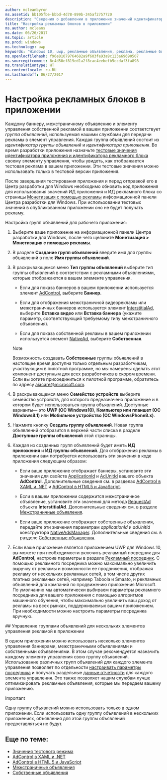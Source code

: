 ```yaml
---
author: mcleanbyron
ms.assetid: bb105fbe-bbbd-4d78-899b-345af2757720
description: "Сведения о добавлении в приложение значений идентификатора приложения и идентификатора рекламного блока из информационной панели Центра разработки для Windows перед отправкой приложения в Магазин."
title: "Настройка рекламных блоков в приложении"
ms.author: mcleans
ms.date: 06/26/2017
ms.topic: article
ms.prod: windows
ms.technology: uwp
keywords: "Windows 10, uwp, рекламные объявления, реклама, рекламные блоки"
ms.openlocfilehash: f96e81079764682a9f603fe93a9c123a69690507
ms.sourcegitcommit: 8c4d50ef819ed1a2f8cac4eebefb5ccdaf3fa898
ms.translationtype: HT
ms.contentlocale: ru-RU
ms.lasthandoff: 06/27/2017
---
```

# <a name="set-up-ad-units-in-your-app"></a>Настройка рекламных блоков в приложении

Каждому баннеру, межстраничному объявлению и элементу управления собственной рекламой в вашем приложении соответствует *группа объявлений*, используемая нашими службами для передачи рекламы в элемент управления. Каждая группа объявлений состоит из *идентификатор группы объявлений* и *идентификатора приложения*. Во время разработки приложения назначьте [тестовые значения идентификатора приложения и идентификатора рекламного блока](test-mode-values.md) своему элементу управления, чтобы увидеть, как отображается тестовая реклама в вашем приложении. Эти тестовые значения можно использовать только в тестовой версии приложения.

После завершения тестирования приложения и перед отправкой его в Центр разработки для Windows необходимо обновить код приложения для использования значений ИД приложения и ИД рекламного блока со страницы [Монетизация с помощью рекламы](../publish/monetize-with-ads.md) информационной панели Центра разработки для Windows. При использовании тестовых значений в опубликованном приложении оно не будет получать рекламу.

Настройка групп объявлений для рабочего приложения:

1.  Выберите ваше приложение на информационной панели Центра разработки для Windows, после чего щелкните **Монетизация > Монетизация с помощью рекламы**.

2.  В разделе **Создание групп объявлений** введите имя для группы объявлений в поле **Имя группы объявлений**.

3. В раскрывающемся меню **Тип группы объявлений** выберите тип группы объявлений в соответствии с рекламными объявлениями, которые отображаются в вашем элементе управления.

    -   Если для показа баннеров в вашем приложении используется элемент [AdControl](https://msdn.microsoft.com/library/windows/apps/microsoft.advertising.winrt.ui.adcontrol.aspx), выберите **Баннер**.

    -   Если для отображения межстраничной видеорекламы или межстраничных баннеров используется элемент [InterstitialAd](https://msdn.microsoft.com/library/windows/apps/microsoft.advertising.winrt.ui.interstitialad.aspx), выберите **Вставка видео** или **Вставка баннера** (укажите параметр, соответствующий требуемому типу межстраничного объявления).

    -   Если для показа собственной рекламы в вашем приложении используется элемент [NativeAd](https://msdn.microsoft.com/library/windows/apps/microsoft.advertising.winrt.ui.nativead.aspx), выберите **Собственная**.
      > [!NOTE]
      > Возможность создавать **Собственные** группы объявлений в настоящее время доступна только отдельным разработчикам, участвующим в пилотной программе, но мы намерены сделать этот компонент доступным для всех разработчиков в скором времени. Если вы хотите присоединиться к пилотной программе, обратитесь по адресу aiacare@microsoft.com.

4.  В раскрывающемся меню **Семейство устройств** выберите семейство устройств, для которого предназначено приложение и в котором будет использоваться группа объявлений. Доступные варианты— это **UWP (ОС Windows10)**, **Компьютер или планшет (ОС Windows8.1)** или **Мобильное устройство (ОС WindowsPhone8.x)**.

5.  Нажмите кнопку **Создать группу объявлений**. Новая группа объявлений отобразится в верхней части списка в разделе **Доступные группы объявлений** этой страницы.

6.  Каждая из созданных групп объявлений будет иметь **ИД приложения** и **ИД группы объявлений**. Для отображения рекламы в приложении вам потребуется использовать эти значения в коде приложения следующим образом:

    -   Если ваше приложение отображает баннеры, установите эти значения для свойств [ApplicationId](https://msdn.microsoft.com/library/windows/apps/microsoft.advertising.winrt.ui.adcontrol.applicationid.aspx) и [AdUnitId](https://msdn.microsoft.com/library/windows/apps/microsoft.advertising.winrt.ui.adcontrol.adunitid.aspx) вашего объекта **AdControl**. Дополнительные сведения см. в разделах [AdControl в XAML и .NET](adcontrol-in-xaml-and--net.md) и [AdControl в HTML5 и JavaScript](adcontrol-in-html-5-and-javascript.md).

    -   Если в вашем приложении содержится межстраничное объявление, установите эти значения для метода [RequestAd](https://msdn.microsoft.com/library/windows/apps/microsoft.advertising.winrt.ui.interstitialad.requestad.aspx) объекта **InterstitialAd**. Дополнительные сведения см. в разделе [Межстраничные объявления](interstitial-ads.md).

    -   Если ваше приложение отображает собственные объявления, передайте эти значения параметрам *applicationId* и *adUnitId* конструктора [NativeAdsManager](https://msdn.microsoft.com/library/windows/apps/microsoft.advertising.winrt.ui.nativeadsmanager.nativeadsmanager.aspx). Дополнительные сведения см. в разделе [Собственные объявления](../monetize/native-ads.md).

7. Если ваше приложение является приложением UWP для Windows 10, вы можете при необходимости включить рекламный посредник для **AdControl**, настроив параметры в разделе [Рекламный посредник](../publish/monetize-with-ads.md#mediation). С помощью рекламного посредника можно максимально увеличить выручку от рекламы и возможности ее продвижения, отображая рекламу от нескольких рекламных сетей, в том числе других платных рекламных сетей, например Taboola и Smaato, и рекламных объявлений для кампаний по продвижению приложения Microsoft. По умолчанию мы автоматически выбираем параметры рекламного посредника для вашего приложения с помощью алгоритмов машинного обучения, чтобы максимально увеличить ваш доход от рекламы на всех рынках, поддерживаемых вашим приложением. При необходимости можно настроить параметры посредника вручную.

<span id="manage" />
## <a name="manage-ad-units-for-multiple-ad-controls-in-your-app"></a>Управление группами объявлений для нескольких элементов управления рекламой в приложении

В одном приложении можно использовать несколько элементов управления баннерами, межстраничными объявлениями и собственными объявлениями. В этом случае рекомендуется назначить каждому элементу управления свою группу объявлений. Использование различных групп объявлений для каждого элемента управления позволяет по отдельности [настраивать параметры посредника](../publish/monetize-with-ads.md#mediation) и получать раздельные [данные отчетности](../publish/advertising-performance-report.md) для каждого элемента управления. Это также позволяет нашим службам лучше оптимизировать рекламные объявления, которые мы передаем вашему приложению.

> [!IMPORTANT]
> Одну группу объявлений можно использовать только в одном приложении. Если использовать одну группу объявлений в нескольких приложениях, объявления для этой группы объявлений предоставляться не будут.

## <a name="related-topics"></a>Еще по теме:

* [Значения тестового режима](test-mode-values.md)
* [AdControl в XAML и .NET](adcontrol-in-xaml-and--net.md)
* [AdControl в HTML 5 и JavaScript](adcontrol-in-html-5-and-javascript.md)
* [Межстраничные объявления](interstitial-ads.md)
* [Собственные объявления](../monetize/native-ads.md)


 

 
